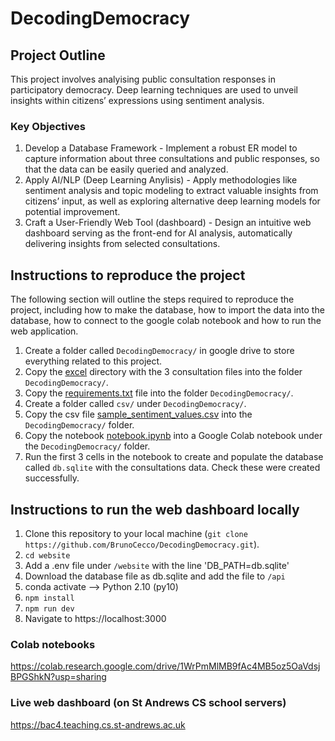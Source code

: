# DecodingDemocracy

## Project Outline

This project involves analyising public consultation responses in participatory democracy. Deep learning techniques are used to unveil insights within citizens’ expressions using sentiment analysis.

### Key Objectives

1. Develop a Database Framework - Implement a robust ER model to capture information about three consultations and public responses, so that the data can be easily queried and analyzed.
2. Apply AI/NLP (Deep Learning Anylisis) - Apply methodologies like sentiment analysis and topic modeling to extract valuable insights from citizens’ input, as well as exploring alternative deep learning models for potential improvement.
3. Craft a User-Friendly Web Tool (dashboard) - Design an intuitive web dashboard serving as the front-end for AI analysis, automatically delivering insights from selected consultations.

## Instructions to reproduce the project

The following section will outline the steps required to reproduce the project, including how to make the database, how to import the data into the database, how to connect to the google colab notebook and how to run the web application.

1. Create a folder called `DecodingDemocracy/` in google drive to store everything related to this project.
2. Copy the [excel](./excel) directory with the 3 consultation files into the folder `DecodingDemocracy/`.
3. Copy the [requirements.txt](./requirements.txt) file into the folder `DecodingDemocracy/`.
4. Create a folder called `csv/` under `DecodingDemocracy/`.
5. Copy the csv file [sample_sentiment_values.csv](./sample_sentiment_values.csv) into the `DecodingDemocracy/` folder.
6. Copy the notebook [notebook.ipynb](./notebook.ipynb) into a Google Colab notebook under the `DecodingDemocracy/` folder.
7. Run the first 3 cells in the notebook to create and populate the database called `db.sqlite` with the consultations data. Check these were created successfully.

## Instructions to run the web dashboard locally

1. Clone this repository to your local machine (`git clone https://github.com/BrunoCecco/DecodingDemocracy.git`).
2. `cd website`
3. Add a .env file under `/website` with the line 'DB_PATH=db.sqlite'
4. Download the database file as db.sqlite and add the file to `/api`
5. conda activate --> Python 2.10 (py10)
6. `npm install`
7. `npm run dev`
8. Navigate to https://localhost:3000

### Colab notebooks

https://colab.research.google.com/drive/1WrPmMlMB9fAc4MB5oz5OaVdsjBPGShkN?usp=sharing

### Live web dashboard (on St Andrews CS school servers)

https://bac4.teaching.cs.st-andrews.ac.uk
